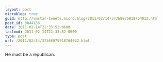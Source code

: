 ```yaml
---
layout: post
microblog: true
guid: http://vmstan-tweets.micro.blog/2011/02/14/37368975918764032.html
post_id: 3044136
date: 2011-02-14T22:33:52-0600
lastmod: 2011-02-14T22:33:52-0600
type: post
url: /2011/02/14/37368975918764032.html
---
```

He must be a republican.
